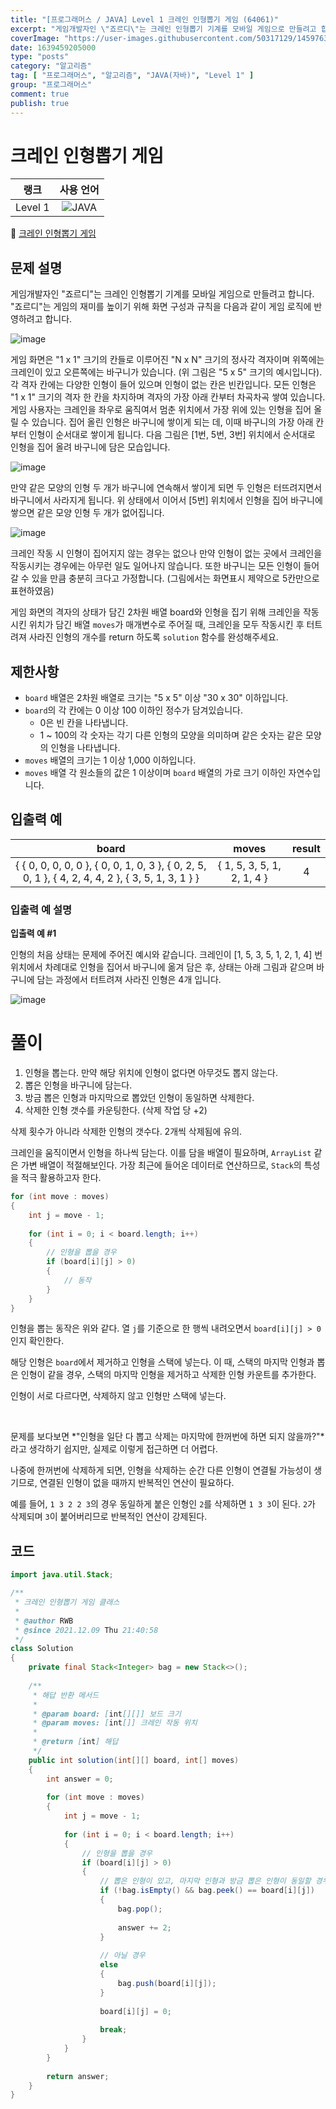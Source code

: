 ```yaml
---
title: "[프로그래머스 / JAVA] Level 1 크레인 인형뽑기 게임 (64061)"
excerpt: "게임개발자인 \"죠르디\"는 크레인 인형뽑기 기계를 모바일 게임으로 만들려고 합니다. \"죠르디\"는 게임의 재미를 높이기 위해 화면 구성과 규칙을 다음과 같이 게임 로직에 반영하려고 합니다."
coverImage: "https://user-images.githubusercontent.com/50317129/145976356-6b5d1430-31c0-4c34-829e-6be8f747ab19.png"
date: 1639459205000
type: "posts"
category: "알고리즘"
tag: [ "프로그래머스", "알고리즘", "JAVA(자바)", "Level 1" ]
group: "프로그래머스"
comment: true
publish: true
---
```


# 크레인 인형뽑기 게임

|  랭크   |                                                      사용 언어                                                      |
| :-----: | :-----------------------------------------------------------------------------------------------------------------: |
| Level 1 | ![JAVA](https://shields.io/badge/java-JDK%2011-lightgray?logo=java&style=plastic&logoColor=white&labelColor=orange) |

🔗 [크레인 인형뽑기 게임](https://programmers.co.kr/learn/courses/30/lessons/64061)





## 문제 설명

게임개발자인 "죠르디"는 크레인 인형뽑기 기계를 모바일 게임으로 만들려고 합니다.
"죠르디"는 게임의 재미를 높이기 위해 화면 구성과 규칙을 다음과 같이 게임 로직에 반영하려고 합니다.

![image](https://grepp-programmers.s3.ap-northeast-2.amazonaws.com/files/production/69f1cd36-09f4-4435-8363-b71a650f7448/crane_game_101.png)

게임 화면은 "1 x 1" 크기의 칸들로 이루어진 "N x N" 크기의 정사각 격자이며 위쪽에는 크레인이 있고 오른쪽에는 바구니가 있습니다. (위 그림은 "5 x 5" 크기의 예시입니다). 각 격자 칸에는 다양한 인형이 들어 있으며 인형이 없는 칸은 빈칸입니다. 모든 인형은 "1 x 1" 크기의 격자 한 칸을 차지하며 격자의 가장 아래 칸부터 차곡차곡 쌓여 있습니다. 게임 사용자는 크레인을 좌우로 움직여서 멈춘 위치에서 가장 위에 있는 인형을 집어 올릴 수 있습니다. 집어 올린 인형은 바구니에 쌓이게 되는 데, 이때 바구니의 가장 아래 칸부터 인형이 순서대로 쌓이게 됩니다. 다음 그림은 [1번, 5번, 3번] 위치에서 순서대로 인형을 집어 올려 바구니에 담은 모습입니다.

![image](https://grepp-programmers.s3.ap-northeast-2.amazonaws.com/files/production/638e2162-b1e4-4bbb-b0d7-62d31e97d75c/crane_game_102.png)

만약 같은 모양의 인형 두 개가 바구니에 연속해서 쌓이게 되면 두 인형은 터뜨려지면서 바구니에서 사라지게 됩니다. 위 상태에서 이어서 [5번] 위치에서 인형을 집어 바구니에 쌓으면 같은 모양 인형 두 개가 없어집니다.

![image](https://grepp-programmers.s3.ap-northeast-2.amazonaws.com/files/production/8569d736-091e-4771-b2d3-7a6e95a20c22/crane_game_103.gif)

크레인 작동 시 인형이 집어지지 않는 경우는 없으나 만약 인형이 없는 곳에서 크레인을 작동시키는 경우에는 아무런 일도 일어나지 않습니다. 또한 바구니는 모든 인형이 들어갈 수 있을 만큼 충분히 크다고 가정합니다. (그림에서는 화면표시 제약으로 5칸만으로 표현하였음)

게임 화면의 격자의 상태가 담긴 2차원 배열 board와 인형을 집기 위해 크레인을 작동시킨 위치가 담긴 배열 `moves`가 매개변수로 주어질 때, 크레인을 모두 작동시킨 후 터트려져 사라진 인형의 개수를 return 하도록 `solution` 함수를 완성해주세요.





## 제한사항

* `board` 배열은 2차원 배열로 크기는 "5 x 5" 이상 "30 x 30" 이하입니다.
* `board`의 각 칸에는 0 이상 100 이하인 정수가 담겨있습니다.
  * 0은 빈 칸을 나타냅니다.
  * 1 ~ 100의 각 숫자는 각기 다른 인형의 모양을 의미하며 같은 숫자는 같은 모양의 인형을 나타냅니다.
* `moves` 배열의 크기는 1 이상 1,000 이하입니다.
* `moves` 배열 각 원소들의 값은 1 이상이며 `board` 배열의 가로 크기 이하인 자연수입니다.





## 입출력 예

|                                               board                                               |           moves            | result |
| :-----------------------------------------------------------------------------------------------: | :------------------------: | :----: |
| { { 0, 0, 0, 0, 0 }, { 0, 0, 1, 0, 3 }, { 0, 2, 5, 0, 1 }, { 4, 2, 4, 4, 2 }, { 3, 5, 1, 3, 1 } } | { 1, 5, 3, 5, 1, 2, 1, 4 } |   4    |



### 입출력 예 설명

**입출력 예 #1**

인형의 처음 상태는 문제에 주어진 예시와 같습니다. 크레인이 [1, 5, 3, 5, 1, 2, 1, 4] 번 위치에서 차례대로 인형을 집어서 바구니에 옮겨 담은 후, 상태는 아래 그림과 같으며 바구니에 담는 과정에서 터트려져 사라진 인형은 4개 입니다.

![image](https://grepp-programmers.s3.ap-northeast-2.amazonaws.com/files/production/bb0f59c7-6b72-485a-8302-217fe53ea88f/crane_game_104.jpg)










# 풀이

1. 인형을 뽑는다. 만약 해당 위치에 인형이 없다면 아무것도 뽑지 않는다.
2. 뽑은 인형을 바구니에 담는다.
3. 방금 뽑은 인형과 마지막으로 뽑았던 인형이 동일하면 삭제한다.
4. 삭제한 인형 갯수를 카운팅한다. (삭제 작업 당 +2)

삭제 횟수가 아니라 삭제한 인형의 갯수다. 2개씩 삭제됨에 유의.

크레인을 움직이면서 인형을 하나씩 담는다. 이를 담을 배열이 필요하며, `ArrayList` 같은 가변 배열이 적절해보인다. 가장 최근에 들어온 데이터로 연산하므로, `Stack`의 특성을 적극 활용하고자 한다.

``` java
for (int move : moves)
{
	int j = move - 1;
	
	for (int i = 0; i < board.length; i++)
	{
		// 인형을 뽑을 경우
		if (board[i][j] > 0)
		{
			// 동작
		}
	}
}
```

인형을 뽑는 동작은 위와 같다. 열 `j`를 기준으로 한 행씩 내려오면서 `board[i][j] > 0`인지 확인한다.

해당 인형은 `board`에서 제거하고 인형을 스택에 넣는다. 이 때, 스택의 마지막 인형과 뽑은 인형이 같을 경우, 스택의 마지막 인형을 제거하고 삭제한 인형 카운트를 추가한다.

인형이 서로 다르다면, 삭제하지 않고 인형만 스택에 넣는다.

<br />

문제를 보다보면 *"인형을 일단 다 뽑고 삭제는 마지막에 한꺼번에 하면 되지 않을까?"*라고 생각하기 쉽지만, 실제로 이렇게 접근하면 더 어렵다.

나중에 한꺼번에 삭제하게 되면, 인형을 삭제하는 순간 다른 인형이 연결될 가능성이 생기므로, 연결된 인형이 없을 때까지 반복적인 연산이 필요하다.

예를 들어, `1 3 2 2 3`의 경우 동일하게 붙은 인형인 `2`를 삭제하면 `1 3 3`이 된다. `2`가 삭제되며 `3`이 붙어버리므로 반복적인 연산이 강제된다.





## 코드

``` java
import java.util.Stack;

/**
 * 크레인 인형뽑기 게임 클래스
 *
 * @author RWB
 * @since 2021.12.09 Thu 21:40:58
 */
class Solution
{
	private final Stack<Integer> bag = new Stack<>();
	
	/**
	 * 해답 반환 메서드
	 *
	 * @param board: [int[][]] 보드 크기
	 * @param moves: [int[]] 크레인 작동 위치
	 *
	 * @return [int] 해답
	 */
	public int solution(int[][] board, int[] moves)
	{
		int answer = 0;
		
		for (int move : moves)
		{
			int j = move - 1;
			
			for (int i = 0; i < board.length; i++)
			{
				// 인형을 뽑을 경우
				if (board[i][j] > 0)
				{
					// 뽑은 인형이 있고, 마지막 인형과 방금 뽑은 인형이 동일할 경우
					if (!bag.isEmpty() && bag.peek() == board[i][j])
					{
						bag.pop();
						
						answer += 2;
					}
					
					// 아닐 경우
					else
					{
						bag.push(board[i][j]);
					}
					
					board[i][j] = 0;
					
					break;
				}
			}
		}
		
		return answer;
	}
}
```